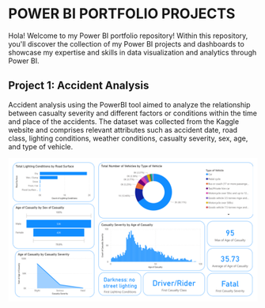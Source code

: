 # POWER BI PORTFOLIO PROJECTS 
Hola! Welcome to my Power BI portfolio repository! Within this repository, you'll discover the collection of my Power BI projects and dashboards to showcase my expertise and skills in data visualization and analytics through Power BI. <br />

## Project 1: Accident Analysis

Accident analysis using the PowerBI tool aimed to analyze the relationship between casualty severity and different factors or conditions within the time and place of the accidents. The dataset was collected from the Kaggle website and comprises relevant attributes such as accident date, road class, lighting conditions, weather conditions, casualty severity, sex, age, and type of vehicle. <br />

![](images/Accident1.png)
